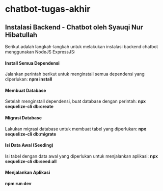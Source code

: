# chatbot-tugas-akhir

## Instalasi Backend - Chatbot oleh Syauqi Nur Hibatullah
Berikut adalah langkah-langkah untuk melakukan instalasi backend chatbot menggunakan NodeJS ExpressJS:
#### Install Semua Dependensi
Jalankan perintah berikut untuk menginstall semua dependensi yang diperlukan:
**npm install**
#### Membuat Database
Setelah menginstall dependensi, buat database dengan perintah:
**npx sequelize-cli db:create**
#### Migrasi Database
Lakukan migrasi database untuk membuat tabel yang diperlukan:
**npx sequelize-cli db:migrate**
#### Isi Data Awal (Seeding)
Isi tabel dengan data awal yang diperlukan untuk menjalankan aplikasi:
**npx sequelize-cli db:seed:all**
#### Menjalankan Aplikasi
**npm run dev**